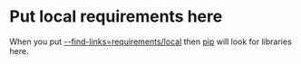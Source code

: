 # Put local requirements here

When you put [--find-links=requirements/local](https://pip.pypa.io/en/stable/reference/pip_wheel/#find-links)
then [pip](https://pip.pypa.io/) will look for libraries here.
